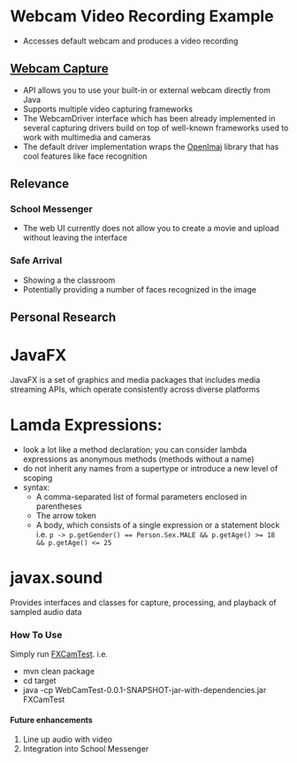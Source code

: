 # Webcam Video Recording Example

- Accesses default webcam and produces a video recording

## [Webcam Capture](http://webcam-capture.sarxos.pl/)
- API allows you to use your built-in or external webcam directly from Java
- Supports multiple video capturing frameworks
- The WebcamDriver interface which has been already implemented in several capturing drivers build on top of well-known frameworks used to work with multimedia and cameras
- The default driver implementation wraps the [OpenImaj](http://openimaj.org/) library that has cool features like face recognition

## Relevance
### School Messenger
- The web UI currently does not allow you to create a movie and upload without leaving the interface
### Safe Arrival
- Showing a the classroom
- Potentially providing a number of faces recognized in the image

## Personal Research
# JavaFX
JavaFX is a set of graphics and media packages that includes media streaming APIs, which operate consistently across diverse platforms

# Lamda Expressions:
- look a lot like a method declaration; you can consider lambda expressions as anonymous methods (methods without a name)
- do not inherit any names from a supertype or introduce a new level of scoping
- syntax:
    - A comma-separated list of formal parameters enclosed in parentheses
    - The arrow token
    - A body, which consists of a single expression or a statement block
i.e. ```p -> p.getGender() == Person.Sex.MALE
            && p.getAge() >= 18  
            && p.getAge() <= 25```

# javax.sound
Provides interfaces and classes for capture, processing, and playback of sampled audio data

### How To Use

Simply run [FXCamTest](https://github.com/sarxos/webcam-capture/blob/master/webcam-capture-examples/webcam-capture-javafx-service/src/main/java/FXCamTest.java).
i.e.
- mvn clean package
- cd target
- java -cp WebCamTest-0.0.1-SNAPSHOT-jar-with-dependencies.jar FXCamTest

#### Future enhancements

1. Line up audio with video
2. Integration into School Messenger




